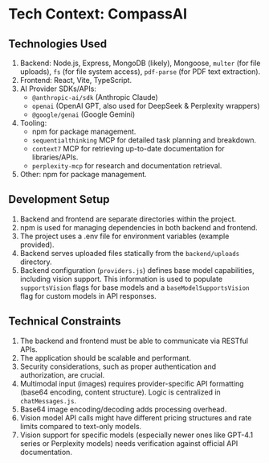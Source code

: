 # Tech Context: CompassAI

## Technologies Used
1. Backend: Node.js, Express, MongoDB (likely), Mongoose, `multer` (for file uploads), `fs` (for file system access), `pdf-parse` (for PDF text extraction).
2. Frontend: React, Vite, TypeScript.
3. AI Provider SDKs/APIs:
    - `@anthropic-ai/sdk` (Anthropic Claude)
    - `openai` (OpenAI GPT, also used for DeepSeek & Perplexity wrappers)
    - `@google/genai` (Google Gemini)
4. Tooling:
    - npm for package management.
    - `sequentialthinking` MCP for detailed task planning and breakdown.
    - `context7` MCP for retrieving up-to-date documentation for libraries/APIs.
    - `perplexity-mcp` for research and documentation retrieval.
5. Other: npm for package management.

## Development Setup
1. Backend and frontend are separate directories within the project.
2. npm is used for managing dependencies in both backend and frontend.
3. The project uses a .env file for environment variables (example provided).
4. Backend serves uploaded files statically from the `backend/uploads` directory.
5. Backend configuration (`providers.js`) defines base model capabilities, including vision support. This information is used to populate `supportsVision` flags for base models and a `baseModelSupportsVision` flag for custom models in API responses.

## Technical Constraints
1. The backend and frontend must be able to communicate via RESTful APIs.
2. The application should be scalable and performant.
3. Security considerations, such as proper authentication and authorization, are crucial.
4. Multimodal input (images) requires provider-specific API formatting (base64 encoding, content structure). Logic is centralized in `chatMessages.js`.
5. Base64 image encoding/decoding adds processing overhead.
6. Vision model API calls might have different pricing structures and rate limits compared to text-only models.
7. Vision support for specific models (especially newer ones like GPT-4.1 series or Perplexity models) needs verification against official API documentation.
